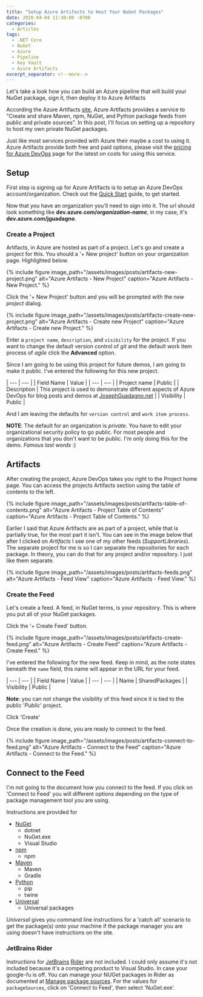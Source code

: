 ```yaml
---
title: "Setup Azure Artifacts to Host Your NuGet Packages"
date: 2020-04-04 11:30:00 -0700
categories:
  - Articles
tags:
  - .NET Core
  - NuGet
  - Azure
  - Pipeline
  - Key Vault
  - Azure Artifacts
excerpt_separator: <!--more-->
---
```

Let's take a look how you can build an Azure pipeline that will build your NuGet package, sign it, then deploy it to Azure Artifacts
<!--more-->

According the Azure Artifacts [site](https://azure.microsoft.com/en-us/services/devops/artifacts/), Azure Artifacts provides a service to "Create and share Maven, npm, NuGet, and Python package feeds from public and private sources". In this post, I'll focus on setting up a repository to host my own private NuGet packages.

Just like most services provided with Azure their maybe a cost to using it.  Azure Artifacts provide both free and paid options, please visit the [pricing for Azure DevOps](https://azure.microsoft.com/en-us/pricing/details/devops/azure-devops-services/) page for the latest on costs for using this service.

## Setup

First step is signing up for Azure Artifacts is to setup an Azure DevOps account/organization. Check out the [Quick Start](https://docs.microsoft.com/en-us/azure/devops/user-guide/sign-up-invite-teammates?view=azure-devops) guide, to get started.

Now that you have an organization you'll need to sign into it. The url should look something like **dev.azure.com/*organization-name***, in my case, it's **dev.azure.com/jguadagno**. 

### Create a Project

Artifacts, in Azure are hosted as part of a project.  Let's go and create a project for this.  You should a '+ New project' button on your organization page.  Highlighted below.

{% include figure image_path="/assets/images/posts/artifacts-new-project.png" alt="Azure Artifacts - New Project" caption="Azure Artifacts - New Project." %}

Click the '+ New Project' button and you will be prompted with the *new project* dialog.

{% include figure image_path="/assets/images/posts/artifacts-create-new-project.png" alt="Azure Artifacts - Create new Project" caption="Azure Artifacts - Create new Project." %}

Enter a `project name`, `description`, and `visibility` for the project.  If you want to change the default version control of *git* and the default work item process of *agile* click the **Advanced** option.

Since I am going to be using this project for future demos, I am going to make it public. I've entered the following for this new project.

| --- | --- |
| Field Name | Value |
| --- | --- |
| Project name | Public |
| Description | This project is used to demonstrate different aspects of Azure DevOps for blog posts and demos at [JosephGuadagno.net](/) |
| Visibility | Public |

And I am leaving the defaults for `version control` and `work item process`.

**NOTE**: The default for an organization is *private*.  You have to edit your organizational security policy to go public.  For most people and organizations that you don't want to be public.  I'm only doing this for the demo.  *Famous last words* :)

## Artifacts

After creating the project, Azure DevOps takes you right to the Project home page.  You can access the projects Artifacts section using the table of contents to the left.

{% include figure image_path="/assets/images/posts/artifacts-table-of-contents.png" alt="Azure Artifacts - Project Table of Contents" caption="Azure Artifacts - Project Table of Contents." %}

Earlier I said that Azure Artifacts are as part of a project, while that is partially true, for the most part it isn't.  You can see in the image below that after I clicked on *Artifacts* I see one of my other feeds (*SupportLibraries*).  The separate project for me is so I can separate the repositories for each package.  In theory, you can do that for any project and/or repository. I just like them separate.

{% include figure image_path="/assets/images/posts/artifacts-feeds.png" alt="Azure Artifacts - Feed View" caption="Azure Artifacts - Feed View." %}

### Create the Feed

Let's create a feed.  A feed, in NuGet terms, is your repository.  This is where you put all of your NuGet packages.

Click the '+ Create Feed' button.

{% include figure image_path="/assets/images/posts/artifacts-create-feed.png" alt="Azure Artifacts - Create Feed" caption="Azure Artifacts - Create Feed." %}

I've entered the following for the new feed.  Keep in mind, as the note states beneath the `name` field, this name will appear in the URL for your feed.

| --- | --- |
| Field Name | Value |
| --- | --- |
| Name | SharedPackages |
| Visibility | Public |

**Note**: you can not change the visibility of this feed since it is tied to the public '*Public*' project.

Click 'Create'

Once the creation is done, you are ready to connect to the feed.

{% include figure image_path="/assets/images/posts/artifacts-connect-to-feed.png" alt="Azure Artifacts - Connect to the Feed" caption="Azure Artifacts - Connect to the Feed." %}

## Connect to the Feed

I'm not going to the document how you connect to the feed.  If you click on 'Connect to Feed' you will different options depending on the type of package management tool you are using.

Instructions are provided for

* [NuGet](https://www.jetbrains.com/help/rider/Using_NuGet.html#sources)
  * dotnet
  * NuGet.exe
  * Visual Studio
* [npm](https://docs.microsoft.com/en-us/azure/devops/artifacts/get-started-npm?view=azure-devops&tabs=windows)
  * npm
* [Maven](https://docs.microsoft.com/en-us/azure/devops/artifacts/get-started-maven?view=azure-devops)
  * Maven
  * Gradle
* [Python](https://docs.microsoft.com/en-us/azure/devops/artifacts/quickstarts/python-packages?view=azure-devops)
  * pip
  * twine
* [Universal](https://docs.microsoft.com/en-us/azure/devops/artifacts/quickstarts/universal-packages?view=azure-devops)
  * Universal packages

*Universal* gives you command line instructions for a 'catch all' scenario to get the package(s) onto your machine if the package manager you are using doesn't have instructions on the site.

### JetBrains Rider

Instructions for [JetBrains](https://www.jetbrains.com/) [Rider](https://www.jetbrains.com/rider/) are not included. I could only assume it's not included because it's a competing product to Visual Studio.  In case your google-fu is off.  You can manage your NUGet packages in Rider as documented at [Manage package sources](https://www.jetbrains.com/help/rider/Using_NuGet.html#sources). For the values for `packageSources`, click on 'Connect to Feed', then select 'NuGet.exe'.
